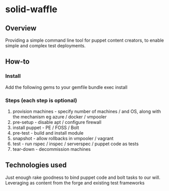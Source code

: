 # solid-waffle

## Overview
Providing a simple command line tool for puppet content creators, to enable simple and complex test deployments.

## How-to
### Install
Add the following gems to your gemfile
bundle exec install 

### Steps (each step is optional)

1. provision machines - specify number of machines / and OS, along with the mechanism eg azure / docker / vmpooler
2. pre-setup - disable apt / configure firewall 
3. install puppet - PE / FOSS / Bolt
4. pre-test - build and install module
5. snapshot - allow rollbacks in vmpooler / vagrant
6. test - run rspec / inspec / serverspec / puppet code as tests
7. tear-down - decommission machines

## Technologies used
Just enough rake goodness to bind puppet code and bolt tasks to our will. 
Leveraging as content from the forge and existing test frameworks
